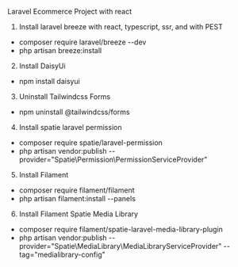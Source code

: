 Laravel Ecommerce Project with react

1. Install laravel breeze with react, typescript, ssr, and with PEST

-   composer require laravel/breeze --dev
-   php artisan breeze:install

2. Install DaisyUi

-   npm install daisyui

3. Uninstall Tailwindcss Forms

-   npm uninstall @tailwindcss/forms

4. Install spatie laravel permission

-   composer require spatie/laravel-permission
-   php artisan vendor:publish --provider="Spatie\Permission\PermissionServiceProvider"

5. Install Filament

-   composer require filament/filament
-   php artisan filament:install --panels

6. Install Filament Spatie Media Library

-   composer require filament/spatie-laravel-media-library-plugin
-   php artisan vendor:publish --provider="Spatie\MediaLibrary\MediaLibraryServiceProvider" --tag="medialibrary-config"
